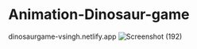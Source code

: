 # Animation-Dinosaur-game

dinosaurgame-vsingh.netlify.app
![Screenshot (192)](https://github.com/vaibhav1710/Animation-Dinosaur-game/assets/76709517/43bbf200-23c7-4919-88ca-764410a63583)

